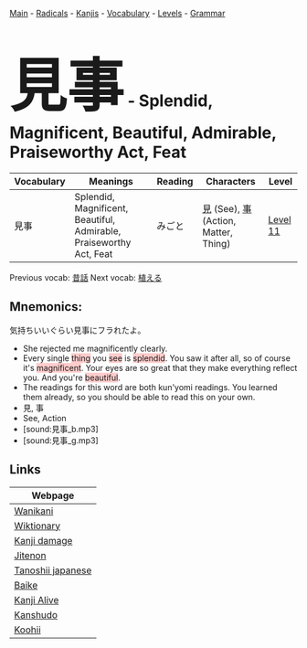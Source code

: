 <style> bigfont {font-size: 100px}</style>
[Main](../README.md) -
[Radicals](../radicals.md) -
[Kanjis](../kanjis.md) -
[Vocabulary](../vocabulary.md) -
[Levels](../levels.md) -
[Grammar](../grammar.md)
# <bigfont> 見事</bigfont> - Splendid, Magnificent, Beautiful, Admirable, Praiseworthy Act, Feat 

| Vocabulary | Meanings | Reading | Characters | Level |
| --- | --- | --- | --- | --- |
| 見事 | Splendid, Magnificent, Beautiful, Admirable, Praiseworthy Act, Feat | みごと |  [見](../kanjis/見.md) (See), [事](../kanjis/事.md) (Action, Matter, Thing) | [Level 11](../levels/wk_level11.md) |

Previous vocab: [昔話](昔話.md) Next vocab: [植える](植える.md) 

## Mnemonics:
気持ちいいぐらい見事にフラれたよ。
* She rejected me magnificently clearly.
* Every single <span style="background-color:#ffcccb"> thing</span> you <span style="background-color:#ffcccb"> see</span> is <span style="background-color:#ffcccb"> splendid</span>. You saw it after all, so of course it's <span style="background-color:#ffcccb"> magnificent</span>. Your eyes are so great that they make everything reflect you. And you're <span style="background-color:#ffcccb"> beautiful</span>.
* The readings for this word are both kun'yomi readings. You learned them already, so you should be able to read this on your own.
* 見, 事
* See, Action
* [sound:見事_b.mp3]
* [sound:見事_g.mp3]


## Links 

| Webpage |
| --- |
| [Wanikani          ](https://www.wanikani.com/kanji/見事) |
| [Wiktionary        ](https://en.wiktionary.org/wiki/見事) |
| [Kanji damage      ](http://www.kanjidamage.com/kanji/search?utf8=✓&q=見事) |
| [Jitenon           ](https://jitenon.com/kanji/見事) |
| [Tanoshii japanese ](https://www.tanoshiijapanese.com/dictionary/kanji.cfm?k=見事) |
| [Baike             ](https://baike.baidu.com/item/見事) |
| [Kanji Alive       ](https://app.kanjialive.com/見事) |
| [Kanshudo          ](https://www.kanshudo.com/searchmn?q=見事) |
| [Koohii            ](https://kanji.koohii.com/study/kanji/見事) |
